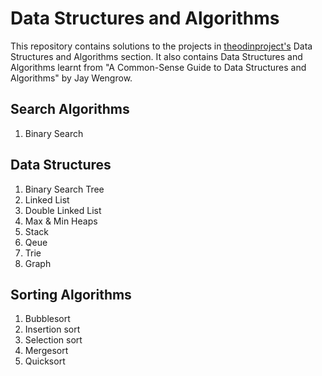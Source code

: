# Data Structures and Algorithms
This repository contains solutions to the projects in
[theodinproject's](https://theodinproject.com) Data Structures and
Algorithms section. It also contains Data Structures and Algorithms
learnt from "A Common-Sense Guide to Data Structures and Algorithms"
by Jay Wengrow.

## Search Algorithms
1. Binary Search

## Data Structures
1. Binary Search Tree
2. Linked List
3. Double Linked List
4. Max & Min Heaps
5. Stack
6. Qeue
7. Trie
8. Graph

## Sorting Algorithms
1. Bubblesort
2. Insertion sort
3. Selection sort
4. Mergesort
5. Quicksort
